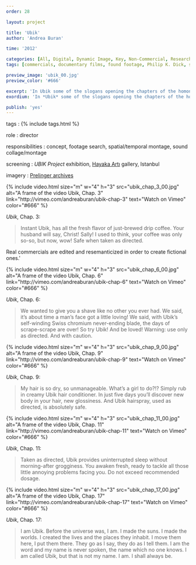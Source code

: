 ```yaml
---
order: 28

layout: project

title: 'Ubik'
author: 'Andrea Buran'

time: '2012'

categories: [All, Digital, Dynamic Image, Key, Non-Commercial, Research]
tags: [commercials, documentary films, found footage, Philip K. Dick, science fiction]

preview_image: 'ubik_00.jpg'
preview_color: '#666'

excerpt: 'In Ubik some of the slogans opening the chapters of the homonymous science fiction novel by Philp K. Dick are recreated using ’50 and ’60 American commercials and documentary films as footage.'
exordium: 'In *Ubik* some of the slogans opening the chapters of the homonymous science fiction novel by Philp K. Dick are recreated using ’50 and ’60 American commercial and documentary footage.'

publish: 'yes'
---
```


tags
: {% include tags.html %}

role
: director

responsibilities
: concept, footage search, spatial/temporal montage, sound collage/montage

screening
: *UBIK Project* exhibition, [Hayaka Artı](http://www.hayakaarti.com/en/ "Hayaka Artı gallery, Istanbul") gallery, Istanbul

imagery
: [Prelinger archives](http://www.archive.org/browse.php?field=subject&mediatype=movies&collection=prelinger "Prelinger archives on Internet Archive")

<div class="figures">
    {% include video.html 
        size="m" 
        w="4" h="3" 
        src="ubik_chap_3_00.jpg" 
        alt="A frame of the video Ubik, Chap. 3" 
        link="http://vimeo.com/andreaburan/ubik-chap-3" 
        text="Watch on Vimeo" 
        color="#666" 
    %}
</div>

*Ubik*, Chap. 3:

> Instant Ubik, has all the fresh flavor of just-brewed drip coffee. Your husband will say, Christ! Sally! I used to think, your coffee was only so-so, but now, wow! Safe when taken as directed.

Real commercials are edited and resemanticized in order to create fictional ones.'

<div class="figures">
    {% include video.html 
        size="m" 
        w="4" h="3" 
        src="ubik_chap_6_00.jpg" 
        alt="A frame of the video Ubik, Chap. 6" 
        link="http://vimeo.com/andreaburan/ubik-chap-6" 
        text="Watch on Vimeo" 
        color="#666" 
    %}
</div>

*Ubik*, Chap. 6: 

> We wanted to give you a shave like no other you ever had. We said, it’s about time a man’s face got a little loving! We said, with Ubik’s self-winding Swiss chromium never-ending blade, the days of scrape-scrape are over! So try Ubik! And be loved! Warning: use only as directed. And with caution.

<div class="figures">
    {% include video.html 
        size="m" 
        w="4" h="3" 
        src="ubik_chap_9_00.jpg" 
        alt="A frame of the video Ubik, Chap. 9" 
        link="http://vimeo.com/andreaburan/ubik-chap-9" 
        text="Watch on Vimeo" 
        color="#666" 
    %}
</div>

*Ubik*, Chap. 9:

> My hair is so dry, so unmanageable. What’s a girl to do?!? Simply rub in creamy Ubik hair conditioner. In just five days you’ll discover new body in your hair, new glossiness. And Ubik hairspray, used as directed, is absolutely safe.

<div class="figures">
    {% include video.html 
        size="m" 
        w="4" h="3" 
        src="ubik_chap_11_00.jpg" 
        alt="A frame of the video Ubik, Chap. 11" 
        link="http://vimeo.com/andreaburan/ubik-chap-11" 
        text="Watch on Vimeo" 
        color="#666" 
    %}
</div>

*Ubik*, Chap. 11:

> Taken as directed, Ubik provides uninterrupted sleep without morning-after grogginess. You awaken fresh, ready to tackle all those little annoying problems facing you. Do not exceed recommended dosage.

<div class="figures">
    {% include video.html 
        size="m" 
        w="4" h="3" 
        src="ubik_chap_17_00.jpg" 
        alt="A frame of the video Ubik, Chap. 17" 
        link="http://vimeo.com/andreaburan/ubik-chap-17" 
        text="Watch on Vimeo" 
        color="#666" 
    %}
</div>

*Ubik*, Chap. 17:

> I am Ubik. Before the universe was, I am. I made the suns. I made the worlds. I created the lives and the places they inhabit. I move them here, I put them there. They go as I say, they do as I tell them. I am the word and my name is never spoken, the name which no one knows. I am called Ubik, but that is not my name. I am. I shall always be.